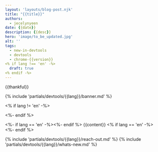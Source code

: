 ```yaml
---
layout: 'layouts/blog-post.njk'
title: "{{title}}"
authors:
  - jecelynyeen
date: {{date}}
description: {{desc}}
hero: 'image/to_be_updated.jpg'
alt: ''
tags:
  - new-in-devtools
  - devtools
  - chrome-{{version}}
<% if lang !== 'en' -%>
  draft: true
<% endif -%>
---
```


{{thankful}}

{% include 'partials/devtools/{{lang}}/banner.md' %}

<% if lang != 'en' -%>
<!-- Translation instructions:
  1. Remove the "draft: true" tag above when submitting PR
  2. Provide translations under each of the English commented original content
  3. Translate the "description" tag above
  4. Translate all the <img> alt text
  5. Update the whats-new.md file -->
<%- endif %>

<%- if lang == 'en' -%><!-- $contentStart --><%- endif %>
{{content}}
<% if lang == 'en' -%><!-- $contentEnd --><%- endif %>

{% include 'partials/devtools/{{lang}}/reach-out.md' %}
{% include 'partials/devtools/{{lang}}/whats-new.md' %}
